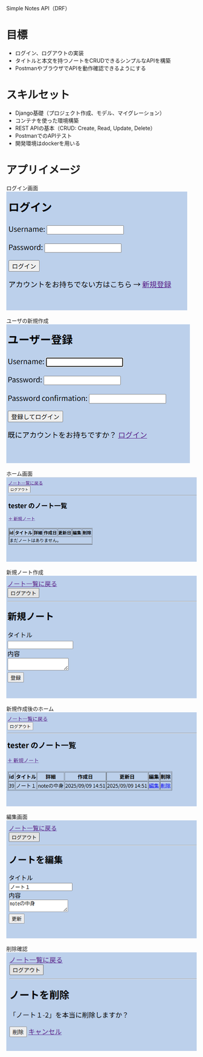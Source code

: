 Simple Notes API（DRF）

# 目標
- ログイン、ログアウトの実装
- タイトルと本文を持つノートをCRUDできるシンプルなAPIを構築
- PostmanやブラウザでAPIを動作確認できるようにする

# スキルセット
- Django基礎（プロジェクト作成、モデル、マイグレーション）
- コンテナを使った環境構築
- REST APIの基本（CRUD: Create, Read, Update, Delete）
- PostmanでのAPIテスト
- 開発環境はdockerを用いる

# アプリイメージ
ログイン画面
![alt text](image/ログイン.png)

ユーザの新規作成
![alt text](image/ユーザ作成.png)

ホーム画面
![alt text](image/ホーム画面.png)

新規ノート作成
![alt text](image/ノート作成.png)

新規作成後のホーム
![alt text](image/ホーム画面（ノートあり）.png)

編集画面
![alt text](image/ノート編集.png)

削除確認
![alt text](image/ノート削除.png)